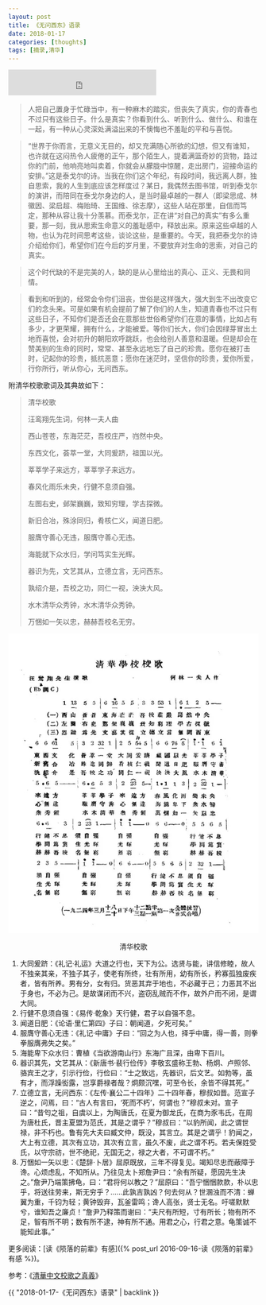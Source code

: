 ```yaml
---
layout: post
title: 《无问西东》语录
date: 2018-01-17
categories: [thoughts]
tags: [摘录,清华]
---
```


<iframe frameborder="no" border="0" marginwidth="0" marginheight="0" width=298 height=52 src="https://music.163.com/outchain/player?type=2&id=1409751393&auto=1&height=32" allow="autoplay"></iframe>

> 人把自己置身于忙碌当中，有一种麻木的踏实，但丧失了真实，你的青春也不过只有这些日子。什么是真实？你看到什么、听到什么、做什么、和谁在一起，有一种从心灵深处满溢出来的不懊悔也不羞耻的平和与喜悦。

> “世界于你而言，无意义无目的，却又充满随心所欲的幻想，但又有谁知，也许就在这闷热令人疲倦的正午，那个陌生人，提着满篮奇妙的货物，路过你的门前，他响亮地叫卖着，你就会从朦胧中惊醒，走出房门，迎接命运的安排。”这是泰戈尔的诗。当我在你们这个年纪，有段时间，我远离人群，独自思索，我的人生到底应该怎样度过？某日，我偶然去图书馆，听到泰戈尔的演讲，而陪同在泰戈尔身边的人，是当时最卓越的一群人（即梁思成、林徽因、梁启超、梅贻琦、王国维、徐志摩），这些人站在那里，自信而笃定，那种从容让我十分羡慕。而泰戈尔，正在讲“对自己的真实”有多么重要，那一刻，我从思索生命意义的羞耻感中，释放出来。原来这些卓越的人物，也认为花时间思考这些，谈论这些，是重要的。今天，我把泰戈尔的诗介绍给你们，希望你们在今后的岁月里，不要放弃对生命的思索，对自己的真实。

> 这个时代缺的不是完美的人，缺的是从心里给出的真心、正义、无畏和同情。

> 看到和听到的，经常会令你们沮丧，世俗是这样强大，强大到生不出改变它们的念头来。可是如果有机会提前了解了你们的人生，知道青春也不过只有这些日子，不知你们是否还会在意那些世俗希望你们在意的事情，比如占有多少，才更荣耀，拥有什么，才能被爱。等你们长大，你们会因绿芽冒出土地而喜悦，会对初升的朝阳欢呼跳跃，也会给别人善意和温暖。但是却会在赞美别的生命的同时，常常、甚至永远地忘了自己的珍贵。愿你在被打击时，记起你的珍贵，抵抗恶意；愿你在迷茫时，坚信你的珍贵，爱你所爱，行你所行，听从你心，无问西东。

附清华校歌歌词及其典故如下：

> 清华校歌
>
> 汪鸾翔先生词，何林一夫人曲
>
> 西山苍苍，东海茫茫，吾校庄严，岿然中央。
>
> 东西文化，荟萃一堂，大同爰跻，祖国以光。
>
> 莘莘学子来远方，莘莘学子来远方。
>
> 春风化雨乐未央，行健不息须自强。
>
> 左图右史，邺架巍巍，致知穷理，学古探微。
>
> 新旧合冶，殊涂同归，肴核仁义，闻道日肥。
>
> 服膺守善心无违，服膺守善心无违。
>
> 海能就下众水归，学问笃实生光辉。
>
> 器识为先，文艺其从，立德立言，无问西东。
>
> 孰绍介是，吾校之功，同仁一视，泱泱大风。
>
> 水木清华众秀钟，水木清华众秀钟。
>
> 万悃如一矢以忠，赫赫吾校名无穷。

<p align="center"><img src="/figures/清华校歌.jpg" alt="清华校歌" /></p>
<p align="center">清华校歌</p>

1. 大同爰跻：《礼记·礼运》大道之行也，天下为公。选贤与能，讲信修睦，故人不独亲其亲，不独子其子，使老有所终，壮有所用，幼有所长，矜寡孤独废疾者，皆有所养。男有分，女有归。货恶其弃于地也，不必藏于己；力恶其不出于身也，不必为己。是故谋闭而不兴，盗窃乱贼而不作，故外户而不闭，是谓大同。
2. 行健不息须自强：《易传·乾象》天行健，君子以自强不息。
3. 闻道日肥：《论语·里仁第四》子曰：朝闻道，夕死可矣。”
4. 服膺守善心无违：《礼记·中庸》子曰：“回之为人也，择乎中庸，得一善，则拳拳服膺弗失之矣。”
5. 海能卑下众水归：曹植《当欲游南山行》东海广且深，由卑下百川。
6. 器识其先，文艺其从：《新唐书·裴行俭传》李敬玄盛称王勃、杨炯、卢照邻、骆宾王之才，引示行俭，行俭曰：“士之致远，先器识，后文艺。如勃等，虽有才，而浮躁衒露，岂享爵禄者哉？炯颇沉嘿，可至令长，余皆不得其死。”
7. 立德立言，无问西东：《左传·襄公二十四年》二十四年春，穆叔如晋。范宣子逆之，问焉，曰：“古人有言曰，‘死而不朽’，何谓也？”穆叔未对。宣子曰：“昔匄之祖，自虞以上，为陶唐氏，在夏为御龙氏，在商为豕韦氏，在周为唐杜氏，晋主夏盟为范氏，其是之谓乎？”穆叔曰：“以豹所闻，此之谓世禄，非不朽也。鲁有先大夫曰臧文仲，既没，其言立。其是之谓乎！豹闻之，大上有立德，其次有立功，其次有立言，虽久不废，此之谓不朽。若夫保姓受氏，以守宗祊，世不绝祀，无国无之，禄之大者，不可谓不朽。”
8. 万悃如一矢以忠：《楚辞·卜居》屈原既放，三年不得复见。竭知尽忠而蔽障于谗。心烦虑乱，不知所从。乃往见太卜郑詹尹曰：“余有所疑，愿因先生决之。”詹尹乃端策拂龟，曰：“君将何以教之？”屈原曰：“吾宁悃悃款款，朴以忠乎，将送往劳来，斯无穷乎？……此孰吉孰凶？何去何从？世溷浊而不清：蝉翼为重，千钧为轻；黄钟毁弃，瓦釜雷鸣；谗人高张，贤士无名。吁嗟默默兮，谁知吾之廉贞！”詹尹乃释策而谢曰：“夫尺有所短，寸有所长；物有所不足，智有所不明；数有所不逮，神有所不通。用君之心，行君之意。龟策诚不能知此事。”

更多阅读：[读《陨落的前辈》有感]({% post_url 2016-09-16-读《陨落的前辈》有感 %})。

参考：《[清華中文校歌之真義](https://zh.m.wikisource.org/wiki/%E6%B8%85%E8%8F%AF%E4%B8%AD%E6%96%87%E6%A0%A1%E6%AD%8C%E4%B9%8B%E7%9C%9F%E7%BE%A9)》

{{ "2018-01-17-《无问西东》语录" | backlink }}
